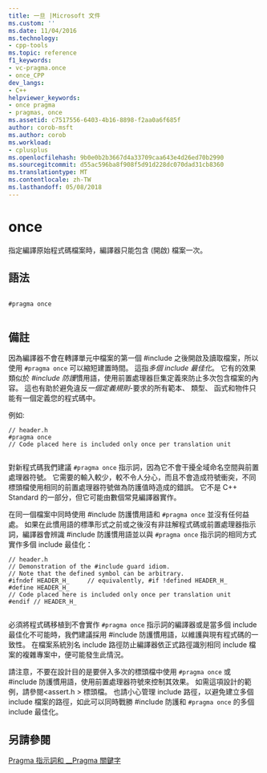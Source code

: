 ```yaml
---
title: 一旦 |Microsoft 文件
ms.custom: ''
ms.date: 11/04/2016
ms.technology:
- cpp-tools
ms.topic: reference
f1_keywords:
- vc-pragma.once
- once_CPP
dev_langs:
- C++
helpviewer_keywords:
- once pragma
- pragmas, once
ms.assetid: c7517556-6403-4b16-8898-f2aa0a6f685f
author: corob-msft
ms.author: corob
ms.workload:
- cplusplus
ms.openlocfilehash: 9b0e0b2b3667d4a33709caa643e4d26ed70b2990
ms.sourcegitcommit: d55ac596ba8f908f5d91d228dc070dad31cb8360
ms.translationtype: MT
ms.contentlocale: zh-TW
ms.lasthandoff: 05/08/2018
---
```

# <a name="once"></a>once
指定編譯原始程式碼檔案時，編譯器只能包含 (開啟) 檔案一次。  
  
## <a name="syntax"></a>語法  
  
```  
  
#pragma once  
  
```  
  
## <a name="remarks"></a>備註  
 因為編譯器不會在轉譯單元中檔案的第一個 #include 之後開啟及讀取檔案，所以使用 `#pragma once` 可以縮短建置時間。 這指*多個 include 最佳化*。 它有的效果類似於 *#include 防護*慣用語，使用前置處理器巨集定義來防止多次包含檔案的內容。 這也有助於避免違反*一個定義規則*-要求的所有範本、 類型、 函式和物件只能有一個定義您的程式碼中。  
  
 例如:   
  
```  
// header.h  
#pragma once  
// Code placed here is included only once per translation unit  
  
```  
  
 對新程式碼我們建議 `#pragma once` 指示詞，因為它不會干擾全域命名空間與前置處理器符號。 它需要的輸入較少，較不令人分心，而且不會造成符號衝突，不同標頭檔使用相同的前置處理器符號做為防護值時造成的錯誤。 它不是 C++ Standard 的一部分，但它可能由數個常見編譯器實作。  
  
 在同一個檔案中同時使用 #include 防護慣用語和 `#pragma once` 並沒有任何益處。 如果在此慣用語的標準形式之前或之後沒有非註解程式碼或前置處理器指示詞，編譯器會辨識 #include 防護慣用語並以與 `#pragma once` 指示詞的相同方式實作多個 include 最佳化：  
  
```  
// header.h  
// Demonstration of the #include guard idiom.  
// Note that the defined symbol can be arbitrary.  
#ifndef HEADER_H_     // equivalently, #if !defined HEADER_H_  
#define HEADER_H_  
// Code placed here is included only once per translation unit  
#endif // HEADER_H_  
  
```  
  
 必須將程式碼移植到不會實作 `#pragma once` 指示詞的編譯器或是當多個 include 最佳化不可能時，我們建議採用 #include 防護慣用語，以維護與現有程式碼的一致性。 在檔案系統別名 include 路徑防止編譯器依正式路徑識別相同 include 檔案的複雜專案中，便可能發生此情況。  
  
 請注意，不要在設計目的是要併入多次的標頭檔中使用 `#pragma once` 或 #include 防護慣用語，使用前置處理器符號來控制其效果。 如需這項設計的範例，請參閱\<assert.h > 標頭檔。 也請小心管理 include 路徑，以避免建立多個 include 檔案的路徑，如此可以同時戰勝 #include 防護和 `#pragma once` 的多個 include 最佳化。  
  
## <a name="see-also"></a>另請參閱  
 [Pragma 指示詞和 __Pragma 關鍵字](../preprocessor/pragma-directives-and-the-pragma-keyword.md)